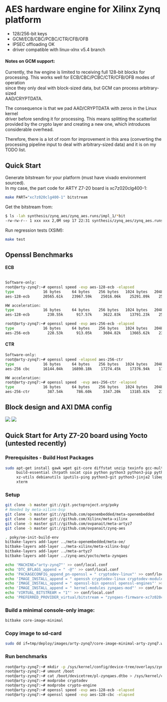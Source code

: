# AES hardware engine for Xilinx Zynq platform

- 128/256-bit keys
- GCM/ECB/CBC/PCBC/CTR/CFB/OFB
- IPSEC offloading OK
- driver compatible with linux-xlnx v5.4 branch

#### Notes on GCM support:  
Currently, the hw engine is limited to receiving full 128-bit blocks for  
processing. This works well for ECB/CBC/PCBC/CTR/CFB/OFB modes of operation  
since they only deal with block-sized data, but GCM can process arbitrary-sized  
AAD/CRYPTDATA.

The consequence is that we pad AAD/CRYPTDATA with zeros in the Linux kernel  
driver before sending it for processing. This means splitting the scatterlist  
provided by the crypto layer and creating a new one, which introduces  
considerable overhead.

Therefore, there is a lot of room for improvement in this area (converting the  
processing pipeline input to deal with arbitrary-sized data) and it is on my  
TODO list.


## Quick Start
Generate bitstream for your platform (must have vivado environment sourced).  
In my case, the part code for ARTY Z7-20 board is xc7z020clg400-1:  
```sh
make PART="xc7z020clg400-1" bitstream
```
Get the bitstream from:
```sh
$ ls -lah synthesis/zynq_aes/zynq_aes.runs/impl_1/*bit
-rw-rw-r-- 1 xxx xxx 2,0M sep 17 22:31 synthesis/zynq_aes/zynq_aes.runs/impl_1/zynq_aes_bd_wrapper.bit
```
Run regression tests (XSIM):
```sh
make test
```

## Openssl Benchmarks
#### ECB
```sh

Software-only:
root@arty-zynq7:~# openssl speed -evp aes-128-ecb -elapsed
type             16 bytes     64 bytes    256 bytes   1024 bytes   2048 bytes   4096 bytes   8192 bytes  16384 bytes  32768 bytes  65536 bytes
aes-128-ecb      20565.61k    23967.59k    25016.06k    25291.09k    25331.03k    25340.59k    25329.66k    25285.97k    24958.29k    24226.47k

HW acceleration:
type             16 bytes     64 bytes    256 bytes   1024 bytes   2048 bytes   4096 bytes   8192 bytes  16384 bytes  32768 bytes  65536 bytes  
aes-128-ecb        230.55k      917.57k     3622.83k    13791.23k    25606.14k    39537.32k    54231.04k    67174.40k    76425.90k    81679.70k

root@arty-zynq7:~# openssl speed -evp aes-256-ecb -elapsed
type             16 bytes     64 bytes    256 bytes   1024 bytes   2048 bytes   4096 bytes   8192 bytes  16384 bytes  32768 bytes  65536 bytes  
aes-256-ecb        228.53k      913.05k     3604.82k    13665.62k    23773.87k    36563.63k    49206.61k    60129.28k    67130.71k    71477.93k
```

#### CTR
```sh
Software-only:
root@arty-zynq7:~# openssl speed -elapsed aes-256-ctr            
type             16 bytes     64 bytes    256 bytes   1024 bytes   2048 bytes   4096 bytes   8192 bytes  16384 bytes  32768 bytes  65536 bytes
aes-256 cbc      16144.04k    16890.18k    17274.45k    17376.94k    17436.67k    17417.56k    17479.00k    17569.11k    17651.03k    17629.18k

HW acceleration:
root@arty-zynq7:~# openssl speed  -evp aes-256-ctr -elapsed
type             16 bytes     64 bytes    256 bytes   1024 bytes   2048 bytes   4096 bytes   8192 bytes  16384 bytes  32768 bytes  65536 bytes
aes-256-ctr        387.54k      786.60k     3347.20k    13185.02k    23277.57k    36147.20k    49083.73k    59452.07k    67010.56k    71412.39k
```

## Block design and AXI DMA config

![](https://github.com/ovpanait/zynq-aes/blob/master/bd/block_design.png)
![](https://github.com/ovpanait/zynq-aes/blob/master/bd/axi_dma.png)

## Quick Start for Arty Z7-20 board using Yocto (untested recently)

### Prerequisites - Build Host Packages
```sh
sudo apt-get install gawk wget git-core diffstat unzip texinfo gcc-multilib \
     build-essential chrpath socat cpio python python3 python3-pip python3-pexpect \
     xz-utils debianutils iputils-ping python3-git python3-jinja2 libegl1-mesa libsdl1.2-dev \
     xterm
```

### Setup
```sh
git clone -b master git://git.yoctoproject.org/poky
# Needed by meta-xilinx-bsp
git clone -b master git://github.com/openembedded/meta-openembedded
git clone -b master git://github.com/Xilinx/meta-xilinx
git clone -b master git://github.com/ovpanait/meta-artyz7
git clone -b master git://github.com/ovpanait/zynq-aes

. poky/oe-init-build-env
bitbake-layers add-layer ../meta-openembedded/meta-oe/
bitbake-layers add-layer ../meta-xilinx/meta-xilinx-bsp/
bitbake-layers add-layer ../meta-artyz7
bitbake-layers add-layer ../zynq-aes/yocto/meta-zynqaes

echo 'MACHINE="arty-zynq7"' >> conf/local.conf
echo 'DTC_BFLAGS_append = " -@"' >> conf/local.conf
echo 'PACKAGECONFIG_append_pn-openssl = " cryptodev-linux"' >> conf/local.conf
echo 'IMAGE_INSTALL_append = " openssh cryptodev-linux cryptodev-module cryptodev-tests"' >> conf/local.conf
echo 'IMAGE_INSTALL_append = " openssl-bin openssl openssl-engines"' >> conf/local.conf
echo 'IMAGE_INSTALL_append = " kernel-modules zynqaes-mod"' >> conf/local.conf
echo 'VIRTUAL_BITSTREAM = "1"' >> conf/local.conf
echo 'PREFERRED_PROVIDER_virtual/bitstream = "zynqaes-firmware-xc7z020clg400-1"' >> conf/local.conf
```

### Build a minimal console-only image:
```sh
bitbake core-image-minimal
```

### Copy image to sd-card
```sh
sudo dd if=tmp/deploy/images/arty-zynq7/core-image-minimal-arty-zynq7.wic of=/dev/mmcblkX bs=4M iflag=fullblock oflag=direct conv=fsync status=progress
```
### Run benchmarks
```sh
root@arty-zynq7:~# mkdir -p /sys/kernel/config/device-tree/overlays/zynqaes
root@arty-zynq7:~# umount /boot
root@arty-zynq7:~# cat /boot/devicetree/pl-zynqaes.dtbo > /sys/kernel/config/device-tree/overlays/zynqaes/dtbo
root@arty-zynq7:~# modprobe cryptodev
root@arty-zynq7:~# modprobe crypto-engine
root@arty-zynq7:~# openssl speed -evp aes-128-ecb -elapsed
root@arty-zynq7:~# openssl speed -evp aes-128-cbc -elapsed
```

